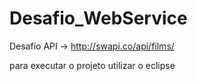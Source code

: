 # Desafio_WebService
Desafio API -> http://swapi.co/api/films/

para executar o projeto utilizar o eclipse
